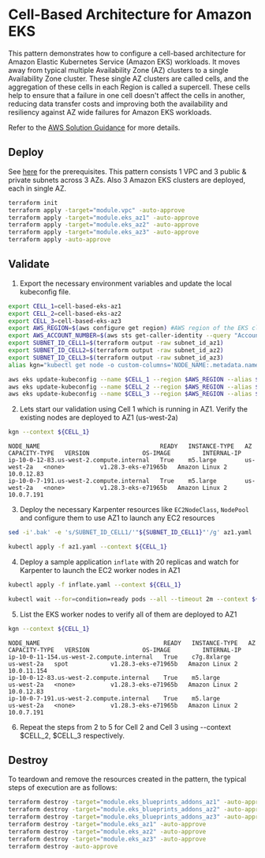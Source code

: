 # Cell-Based Architecture for Amazon EKS

This pattern demonstrates how to configure a cell-based architecture for Amazon Elastic Kubernetes Service (Amazon EKS) workloads. It moves away from typical multiple Availability Zone (AZ) clusters to a single Availability Zone cluster. These single AZ clusters are called cells, and the aggregation of these cells in each Region is called a supercell. These cells help to ensure that a failure in one cell doesn't affect the cells in another, reducing data transfer costs and improving both the availability and resiliency against AZ wide failures for Amazon EKS workloads.

Refer to the [AWS Solution Guidance](https://aws.amazon.com/solutions/guidance/cell-based-architecture-for-amazon-eks/) for more details.

## Deploy

See [here](https://aws-ia.github.io/terraform-aws-eks-blueprints/getting-started/#prerequisites) for the prerequisites. This pattern consists 1 VPC and 3 public & private subnets across 3 AZs. Also 3 Amazon EKS clusters are deployed, each in single AZ.

```bash
terraform init
terraform apply -target="module.vpc" -auto-approve
terraform apply -target="module.eks_az1" -auto-approve
terraform apply -target="module.eks_az2" -auto-approve
terraform apply -target="module.eks_az3" -auto-approve
terraform apply -auto-approve
```

## Validate

1. Export the necessary environment variables and update the local kubeconfig file.

```bash
export CELL_1=cell-based-eks-az1
export CELL_2=cell-based-eks-az2
export CELL_3=cell-based-eks-az3
export AWS_REGION=$(aws configure get region) #AWS region of the EKS clusters
export AWS_ACCOUNT_NUMBER=$(aws sts get-caller-identity --query "Account" --output text)
export SUBNET_ID_CELL1=$(terraform output -raw subnet_id_az1)
export SUBNET_ID_CELL2=$(terraform output -raw subnet_id_az2)
export SUBNET_ID_CELL3=$(terraform output -raw subnet_id_az3)
alias kgn="kubectl get node -o custom-columns='NODE_NAME:.metadata.name,READY:.status.conditions[?(@.type==\"Ready\")].status,INSTANCE-TYPE:.metadata.labels.node\.kubernetes\.io/instance-type,AZ:.metadata.labels.topology\.kubernetes\.io/zone,CAPACITY-TYPE:.metadata.labels.karpenter\.sh/capacity-type,VERSION:.status.nodeInfo.kubeletVersion,OS-IMAGE:.status.nodeInfo.osImage,INTERNAL-IP:.metadata.annotations.alpha\.kubernetes\.io/provided-node-ip'"
```

```bash
aws eks update-kubeconfig --name $CELL_1 --region $AWS_REGION --alias $CELL_1
aws eks update-kubeconfig --name $CELL_2 --region $AWS_REGION --alias $CELL_2
aws eks update-kubeconfig --name $CELL_3 --region $AWS_REGION --alias $CELL_3
```

2. Lets start our validation using Cell 1 which is running in AZ1. Verify the existing nodes are deployed to AZ1 (us-west-2a)

```bash
kgn --context ${CELL_1}
```
```output
NODE_NAME                                  READY   INSTANCE-TYPE   AZ           CAPACITY-TYPE   VERSION               OS-IMAGE         INTERNAL-IP
ip-10-0-12-83.us-west-2.compute.internal   True    m5.large        us-west-2a   <none>          v1.28.3-eks-e71965b   Amazon Linux 2   10.0.12.83
ip-10-0-7-191.us-west-2.compute.internal   True    m5.large        us-west-2a   <none>          v1.28.3-eks-e71965b   Amazon Linux 2   10.0.7.191
```

3. Deploy the necessary Karpenter resources like `EC2NodeClass`, `NodePool` and configure them to use AZ1 to launch any EC2 resources

```bash
sed -i'.bak' -e 's/SUBNET_ID_CELL1/'"${SUBNET_ID_CELL1}"'/g' az1.yaml

kubectl apply -f az1.yaml --context ${CELL_1}
```

4. Deploy a sample application `inflate` with 20 replicas and watch for Karpenter to launch the EC2 worker nodes in AZ1

```bash
kubectl apply -f inflate.yaml --context ${CELL_1}

kubectl wait --for=condition=ready pods --all --timeout 2m --context ${CELL_1}
```

5. List the EKS worker nodes to verify all of them are deployed to AZ1

```bash
kgn --context ${CELL_1}
```
```output
NODE_NAME                                   READY   INSTANCE-TYPE   AZ           CAPACITY-TYPE   VERSION               OS-IMAGE         INTERNAL-IP
ip-10-0-11-154.us-west-2.compute.internal   True    c7g.8xlarge     us-west-2a   spot            v1.28.3-eks-e71965b   Amazon Linux 2   10.0.11.154
ip-10-0-12-83.us-west-2.compute.internal    True    m5.large        us-west-2a   <none>          v1.28.3-eks-e71965b   Amazon Linux 2   10.0.12.83
ip-10-0-7-191.us-west-2.compute.internal    True    m5.large        us-west-2a   <none>          v1.28.3-eks-e71965b   Amazon Linux 2   10.0.7.191
```

6. Repeat the steps from 2 to 5 for Cell 2 and Cell 3 using --context $CELL_2, $CELL_3 respectively.

## Destroy

To teardown and remove the resources created in the pattern, the typical steps of execution are as follows:

```bash
terraform destroy -target="module.eks_blueprints_addons_az1" -auto-approve
terraform destroy -target="module.eks_blueprints_addons_az2" -auto-approve
terraform destroy -target="module.eks_blueprints_addons_az3" -auto-approve
terraform destroy -target="module.eks_az1" -auto-approve
terraform destroy -target="module.eks_az2" -auto-approve
terraform destroy -target="module.eks_az3" -auto-approve
terraform destroy -auto-approve
```
